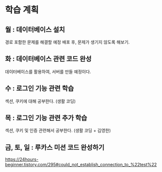 # 학습 계획

## 월 : 데이터베이스 설치 

경로 포함한 문제를 해결할 예정
배포 후, 문제가 생기지 않도록 해보기.

## 화 : 데이터베이스 관련 코드 완성

데이터베이스를 활용하여, 서버를 만들 예정이다.

## 수 : 로그인 기능 관련 학습

섹션, 쿠키에 대해 공부한다. (생활 코딩)

## 목 : 로그인 기능 관련 추가 학습

섹션, 쿠키 및 인증 관련해서 공부한다. (생활 코딩 + 김영한)

## 금, 토, 일 : 루카스 미션 코드 완성하기


https://24hours-beginner.tistory.com/295#could_not_establish_connection_to_%22test%22
